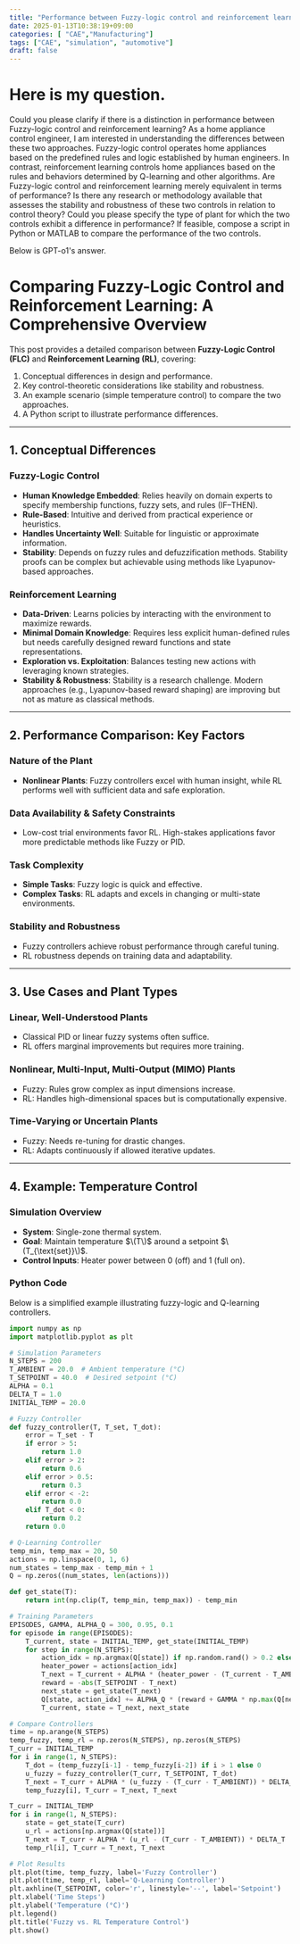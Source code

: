 ```yaml
---
title: "Performance between Fuzzy-logic control and reinforcement learning?"
date: 2025-01-13T10:38:19+09:00
categories: [ "CAE","Manufacturing"]
tags: ["CAE", "simulation", "automotive"]
draft: false
---
```


# Here is my question.

Could you please clarify if there is a distinction in performance between Fuzzy-logic control and reinforcement learning? As a home appliance control engineer, I am interested in understanding the differences between these two approaches. Fuzzy-logic control operates home appliances based on the predefined rules and logic established by human engineers. In contrast, reinforcement learning controls home appliances based on the rules and behaviors determined by Q-learning and other algorithms.
Are Fuzzy-logic control and reinforcement learning merely equivalent in terms of performance? Is there any research or methodology available that assesses the stability and robustness of these two controls in relation to control theory?
Could you please specify the type of plant for which the two controls exhibit a difference in performance? If feasible, compose a script in Python or MATLAB to compare the performance of the two controls.


Below is GPT-o1's answer.

# Comparing Fuzzy-Logic Control and Reinforcement Learning: A Comprehensive Overview

This post provides a detailed comparison between **Fuzzy-Logic Control (FLC)** and **Reinforcement Learning (RL)**, covering:

1. Conceptual differences in design and performance.
2. Key control-theoretic considerations like stability and robustness.
3. An example scenario (simple temperature control) to compare the two approaches.
4. A Python script to illustrate performance differences.

---

## 1. Conceptual Differences

### Fuzzy-Logic Control
- **Human Knowledge Embedded**: Relies heavily on domain experts to specify membership functions, fuzzy sets, and rules (IF–THEN).
- **Rule-Based**: Intuitive and derived from practical experience or heuristics.
- **Handles Uncertainty Well**: Suitable for linguistic or approximate information.
- **Stability**: Depends on fuzzy rules and defuzzification methods. Stability proofs can be complex but achievable using methods like Lyapunov-based approaches.

### Reinforcement Learning
- **Data-Driven**: Learns policies by interacting with the environment to maximize rewards.
- **Minimal Domain Knowledge**: Requires less explicit human-defined rules but needs carefully designed reward functions and state representations.
- **Exploration vs. Exploitation**: Balances testing new actions with leveraging known strategies.
- **Stability & Robustness**: Stability is a research challenge. Modern approaches (e.g., Lyapunov-based reward shaping) are improving but not as mature as classical methods.

---

## 2. Performance Comparison: Key Factors

### Nature of the Plant
- **Nonlinear Plants**: Fuzzy controllers excel with human insight, while RL performs well with sufficient data and safe exploration.

### Data Availability & Safety Constraints
- Low-cost trial environments favor RL. High-stakes applications favor more predictable methods like Fuzzy or PID.

### Task Complexity
- **Simple Tasks**: Fuzzy logic is quick and effective.
- **Complex Tasks**: RL adapts and excels in changing or multi-state environments.

### Stability and Robustness
- Fuzzy controllers achieve robust performance through careful tuning.
- RL robustness depends on training data and adaptability.

---

## 3. Use Cases and Plant Types

### Linear, Well-Understood Plants
- Classical PID or linear fuzzy systems often suffice.
- RL offers marginal improvements but requires more training.

### Nonlinear, Multi-Input, Multi-Output (MIMO) Plants
- Fuzzy: Rules grow complex as input dimensions increase.
- RL: Handles high-dimensional spaces but is computationally expensive.

### Time-Varying or Uncertain Plants
- Fuzzy: Needs re-tuning for drastic changes.
- RL: Adapts continuously if allowed iterative updates.

---

## 4. Example: Temperature Control

### Simulation Overview
- **System**: Single-zone thermal system.
- **Goal**: Maintain temperature $\(T\)$ around a setpoint $\(T_{\text{set}}\)$.
- **Control Inputs**: Heater power between 0 (off) and 1 (full on).

### Python Code
Below is a simplified example illustrating fuzzy-logic and Q-learning controllers. 

```python
import numpy as np
import matplotlib.pyplot as plt

# Simulation Parameters
N_STEPS = 200
T_AMBIENT = 20.0  # Ambient temperature (°C)
T_SETPOINT = 40.0  # Desired setpoint (°C)
ALPHA = 0.1
DELTA_T = 1.0
INITIAL_TEMP = 20.0

# Fuzzy Controller
def fuzzy_controller(T, T_set, T_dot):
    error = T_set - T
    if error > 5:
        return 1.0
    elif error > 2:
        return 0.6
    elif error > 0.5:
        return 0.3
    elif error < -2:
        return 0.0
    elif T_dot < 0:
        return 0.2
    return 0.0

# Q-Learning Controller
temp_min, temp_max = 20, 50
actions = np.linspace(0, 1, 6)
num_states = temp_max - temp_min + 1
Q = np.zeros((num_states, len(actions)))

def get_state(T):
    return int(np.clip(T, temp_min, temp_max)) - temp_min

# Training Parameters
EPISODES, GAMMA, ALPHA_Q = 300, 0.95, 0.1
for episode in range(EPISODES):
    T_current, state = INITIAL_TEMP, get_state(INITIAL_TEMP)
    for step in range(N_STEPS):
        action_idx = np.argmax(Q[state]) if np.random.rand() > 0.2 else np.random.randint(len(actions))
        heater_power = actions[action_idx]
        T_next = T_current + ALPHA * (heater_power - (T_current - T_AMBIENT)) * DELTA_T
        reward = -abs(T_SETPOINT - T_next)
        next_state = get_state(T_next)
        Q[state, action_idx] += ALPHA_Q * (reward + GAMMA * np.max(Q[next_state]) - Q[state, action_idx])
        T_current, state = T_next, next_state

# Compare Controllers
time = np.arange(N_STEPS)
temp_fuzzy, temp_rl = np.zeros(N_STEPS), np.zeros(N_STEPS)
T_curr = INITIAL_TEMP
for i in range(1, N_STEPS):
    T_dot = (temp_fuzzy[i-1] - temp_fuzzy[i-2]) if i > 1 else 0
    u_fuzzy = fuzzy_controller(T_curr, T_SETPOINT, T_dot)
    T_next = T_curr + ALPHA * (u_fuzzy - (T_curr - T_AMBIENT)) * DELTA_T
    temp_fuzzy[i], T_curr = T_next, T_next

T_curr = INITIAL_TEMP
for i in range(1, N_STEPS):
    state = get_state(T_curr)
    u_rl = actions[np.argmax(Q[state])]
    T_next = T_curr + ALPHA * (u_rl - (T_curr - T_AMBIENT)) * DELTA_T
    temp_rl[i], T_curr = T_next, T_next

# Plot Results
plt.plot(time, temp_fuzzy, label='Fuzzy Controller')
plt.plot(time, temp_rl, label='Q-Learning Controller')
plt.axhline(T_SETPOINT, color='r', linestyle='--', label='Setpoint')
plt.xlabel('Time Steps')
plt.ylabel('Temperature (°C)')
plt.legend()
plt.title('Fuzzy vs. RL Temperature Control')
plt.show()
